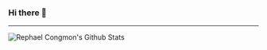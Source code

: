 ### Hi there 👋

---

<img align="left" alt="Rephael Congmon's Github Stats" src="https://github-readme-stats.vercel.app/api?username=fabpot&show_icons=true&hide_border=true&count_private=true&include_all_commits=true&theme=algolia" />
<!--
**RephaelCongmon/RephaelCongmon** is a ✨ _special_ ✨ repository because its `README.md` (this file) appears on your GitHub profile.

Here are some ideas to get you started:

- 🔭 I’m currently working on ...
- 🌱 I’m currently learning ...
- 👯 I’m looking to collaborate on ...
- 🤔 I’m looking for help with ...
- 💬 Ask me about ...
- 📫 How to reach me: ...
- 😄 Pronouns: ...
- ⚡ Fun fact: ...
-->
